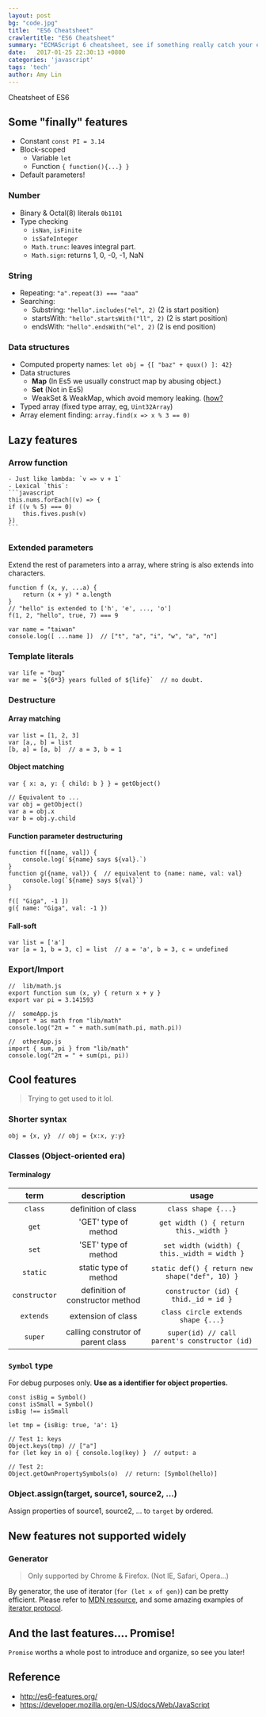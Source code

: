 ```yaml
---
layout: post
bg: "code.jpg"
title:  "ES6 Cheatsheet"
crawlertitle: "ES6 Cheatsheet"
summary: "ECMAScript 6 cheatsheet, see if something really catch your eyes."
date:   2017-01-25 22:30:13 +0800
categories: 'javascript'
tags: 'tech'
author: Amy Lin
---
```

Cheatsheet of ES6

## Some "finally" features

* Constant `const PI = 3.14`
* Block-scoped
    - Variable `let`
    - Function `{ function(){...} }`
* Default parameters!

### Number
* Binary & Octal(8) literals `0b1101`
* Type checking
    - `isNan`, `isFinite`
    - `isSafeInteger`
    - `Math.trunc`: leaves integral part.
    - `Math.sign`: returns 1, 0, -0, -1, NaN

### String
* Repeating: `"a".repeat(3) === "aaa"`
* Searching: 
    - Substring: `"hello".includes("el", 2)` (2 is start position)
    - startsWith: `"hello".startsWith("ll", 2)` (2 is start position)
    - endsWith: `"hello".endsWith("el", 2)` (2 is end position)

### Data structures
* Computed property names: `let obj = {[ "baz" + quux() ]: 42}`
* Data structures
    - **Map** (In Es5 we usually construct map by abusing object.)
    - **Set** (Not in Es5)
    - WeakSet & WeakMap, which avoid memory leaking. ([how?](http://stackoverflow.com/questions/30556078/ecmascript-6-what-is-weakset-for)
* Typed array (fixed type array, eg, `Uint32Array`)
* Array element finding: `array.find(x => x % 3 == 0)`


## Lazy features

### Arrow function 
    - Just like lambda: `v => v + 1`
    - Lexical `this`:
    ```javascript
    this.nums.forEach((v) => {
    if ((v % 5) === 0)
        this.fives.push(v)
    })
    ```

### Extended parameters

Extend the rest of parameters into a array, where string is also extends into characters.
```
function f (x, y, ...a) {
    return (x + y) * a.length
}
// "hello" is extended to ['h', 'e', ..., 'o']
f(1, 2, "hello", true, 7) === 9
```

```
var name = "taiwan"
console.log([ ...name ])  // ["t", "a", "i", "w", "a", "n"]
```

### Template literals

```
var life = "bug"
var me = `${6*3} years fulled of ${life}`  // no doubt.
```

### Destructure

#### Array matching
```
var list = [1, 2, 3]
var [a,, b] = list
[b, a] = [a, b]  // a = 3, b = 1
```

#### Object matching
```
var { x: a, y: { child: b } } = getObject()

// Equivalent to ...
var obj = getObject()
var a = obj.x
var b = obj.y.child
```

#### Function parameter destructuring
```
function f([name, val]) {
    console.log(`${name} says ${val}.`)
}
function g({name, val}) {  // equivalent to {name: name, val: val}
    console.log(`${name} says ${val}`)
}

f([ "Giga", -1 ])
g({ name: "Giga", val: -1 })
```

#### Fall-soft
```
var list = ['a']
var [a = 1, b = 3, c] = list  // a = 'a', b = 3, c = undefined
```

### Export/Import
```
//  lib/math.js
export function sum (x, y) { return x + y }
export var pi = 3.141593

//  someApp.js
import * as math from "lib/math"
console.log("2π = " + math.sum(math.pi, math.pi))

//  otherApp.js
import { sum, pi } from "lib/math"
console.log("2π = " + sum(pi, pi))
```

## Cool features
> Trying to get used to it lol.

### Shorter syntax
```
obj = {x, y}  // obj = {x:x, y:y}
```

### Classes (Object-oriented era)

#### Terminalogy

|term|description|usage|
|:--:|:--:|:--:| 
|`class`| definition of class | `class shape {...}` |
|`get`| 'GET' type of method | `get width () { return this._width }` |
|`set`| 'SET' type of method | `set width (width) { this._width = width }`|
|`static`| static type of method | `static def() { return new shape("def", 10) }`|
|`constructor`| definition of constructor method | `constructor (id) { thid._id = id }`|
|`extends`| extension of class | `class circle extends shape {...}`|
|`super`| calling construtor of parent class | `super(id) // call parent's constructor (id)` |

### `Symbol` type
For debug purposes only. **Use as a identifier for object properties.**
```
const isBig = Symbol()
const isSmall = Symbol()
isBig !== isSmall

let tmp = {isBig: true, 'a': 1}

// Test 1: keys
Object.keys(tmp) // ["a"]
for (let key in o) { console.log(key) }  // output: a

// Test 2:
Object.getOwnPropertySymbols(o)  // return: [Symbol(hello)]
```

### Object.assign(target, source1, source2, ...)
Assign properties of source1, source2, ... to `target` by ordered.

## New features not supported widely

### Generator

> Only supported by Chrome & Firefox. (Not IE, Safari, Opera...)

By generator, the use of iterator (`for (let x of gen)`) can be pretty efficient.
Please refer to [MDN resource](https://developer.mozilla.org/en-US/docs/Web/JavaScript/Reference/Global_Objects/Generator), and some amazing examples of [iterator protocol](http://es6-features.org/#GeneratorFunctionIteratorProtocol).

## And the last features.... Promise!
`Promise` worths a whole post to introduce and organize, so see you later!

## Reference
* http://es6-features.org/
* https://developer.mozilla.org/en-US/docs/Web/JavaScript